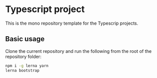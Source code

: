 # Typescript project

This is the mono repository template for the Typescrip projects.

## Basic usage

Clone the current repository and run the following from the root of the repository folder:

```bash
npm i -g lerna yarn
lerna bootstrap
```


